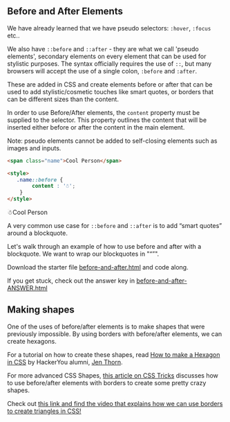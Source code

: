 ## Before and After Elements

We have already learned that we have pseudo selectors: `:hover`, `:focus` etc..

We also have  `::before` and `::after` - they are what we call 'pseudo elements', secondary elements on every element that can be used for stylistic purposes. The syntax officially requires the use of `::`, but many browsers will accept the use of a single colon, `:before` and `:after`.  

These are added in CSS and create elements before or after that can be used to add stylistic/cosmetic touches like smart quotes, or borders that can be different sizes than the content.

In order to use Before/After elements, the `content` property must be supplied to the selector. This property outlines the content that will be inserted either before or after the content in the main element.

Note: pseudo elements cannot be added to self-closing elements such as images and inputs.

```html
<span class="name">Cool Person</span>

<style>
   .name::before {
        content : '☃';  
    }
</style>
```


<span class="name">Cool Person</span>

<style>
   .name::before {
        content : '☃';  
    }
</style>

A very common use case for `::before` and `::after` is to add “smart quotes” around a blockquote.

Let's walk through an example of how to use before and after with a blockquote. We want to wrap our blockquotes in "“”".

Download the starter file <a href="https://hychalknotes.s3.amazonaws.com/before-and-after.html" class="exercise" download>before-and-after.html</a> and code along. 

If you get stuck, check out the answer key in <a href="https://hychalknotes.s3.amazonaws.com/before-and-after-ANSWER.html" class="exercise" download>before-and-after-ANSWER.html</a>

## Making shapes
One of the uses of before/after elements is to make shapes that were previously impossible. By using borders with before/after elements, we can create hexagons.

For a tutorial on how to create these shapes, read <a href="https://medium.com/@jenthorn_/how-to-make-a-hexagon-in-css-8ee61d5ebae5" target="_blank">How to make a Hexagon in CSS</a> by HackerYou alumni, <a href="http://jenthorn.ca" target="_blank">Jen Thorn</a>.

For more advanced CSS Shapes, <a href="https://css-tricks.com/examples/ShapesOfCSS/" target="_blank">this article on CSS Tricks</a> discusses how to use before/after elements with borders to create some pretty crazy shapes.

Check out <a href="https://css-tricks.com/animation-css-triangles-work/" target="_blank">this link and find the video that explains how we can use borders to create triangles in CSS!</a>

